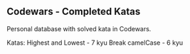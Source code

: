 ## Codewars - Completed Katas

Personal database with solved kata in Codewars.

Katas:
Highest and Lowest - 7 kyu
Break camelCase - 6 kyu